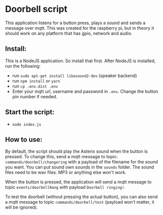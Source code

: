 # Doorbell script

This application listens for a button press, plays a sound and sends a message over mqtt.
This was created for the raspberry pi, but in theory it should work on any platform that has gpio, network and audio.

## Install:

This is a NodeJS application. So install that first. After NodeJS is installed, run the following:

- run `sudo apt-get install libasound2-dev` (speaker backend)
- run `npm install` or `yarn`
- run `cp .env.dist .env`
- Enter your mqtt url, username and password in `.env`. Change the button pin number if needed.

## Start the script:

- `node index.js`


## How to use:
By default, the script should play the Asterix sound when the button is pressed. To change this, send a mqtt message to topic: `commands/doorbell/changering` with a payload of the filename for the sound you want. You can put sound own sounds in the `sounds` folder. The sound files need to be wav files. MP3 or anything else won't work.

When the button is pressed, the application will send a mqtt message to topic `events/doorbellRang` with payload `Doorbell ringing!`.

To test the doorbell (without pressing the actual button), you can also send a mqtt message to topic `commands/doorbell/test` (payload won't matter, it will be ignored).